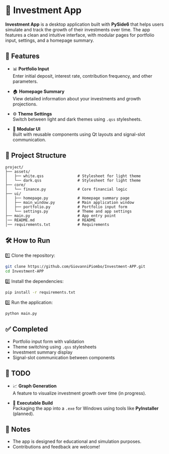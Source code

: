 # 💼 Investment App

**Investment App** is a desktop application built with **PySide6** that helps users simulate and track the growth of their investments over time. The app features a clean and intuitive interface, with modular pages for portfolio input, settings, and a homepage summary.

## 🚀 Features

- 📊 **Portfolio Input**  
  Enter initial deposit, interest rate, contribution frequency, and other parameters.

- 🏠 **Homepage Summary**  
  View detailed information about your investments and growth projections.

- ⚙️ **Theme Settings**  
  Switch between light and dark themes using `.qss` stylesheets.

- 📁 **Modular UI**  
  Built with reusable components using Qt layouts and signal-slot communication.


## 🧩 Project Structure

```
project/
├── assets/
│   ├── white.qss               # Stylesheet for light theme
│   └── dark.qss                # Stylesheet for light theme
├── core/
│   └── finance.py              # Core financial logic
├── ui/
│   ├── homepage.py             # Homepage summary page
│   ├── main_window.py          # Main application window
│   ├── portfolio.py            # Portfolio input form
│   └── settings.py             # Theme and app settings
├── main.py                     # App entry point
│── README.md                   # README
│── requirements.txt            # Requirements
```

## 🛠️ How to Run

1️⃣ Clone the repository:

```bash
git clone https://github.com/GiovanniPiombo/Investment-APP.git
cd Investment-APP
```

2️⃣ Install the dependencies:

```bash
pip install -r requirements.txt
```

3️⃣ Run the application:

```bash
python main.py
```

## ✅ Completed

- Portfolio input form with validation
- Theme switching using `.qss` stylesheets
- Investment summary display
- Signal-slot communication between components

## 🔧 TODO

- 📈 **Graph Generation**  
  A feature to visualize investment growth over time (in progress).

- 🧊 **Executable Build**  
  Packaging the app into a `.exe` for Windows using tools like **PyInstaller** (planned).

## 📌 Notes

- The app is designed for educational and simulation purposes.  
- Contributions and feedback are welcome!
